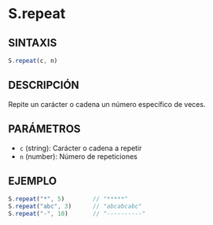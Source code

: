 # S.repeat

## SINTAXIS
```javascript
S.repeat(c, n)
```

## DESCRIPCIÓN
Repite un carácter o cadena un número específico de veces.

## PARÁMETROS
- `c` (string): Carácter o cadena a repetir
- `n` (number): Número de repeticiones

## EJEMPLO
```javascript
S.repeat("*", 5)        // "*****"
S.repeat("abc", 3)      // "abcabcabc"
S.repeat("-", 10)       // "----------"
```